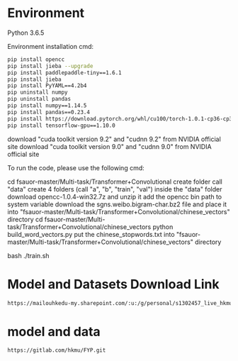# Environment
Python 3.6.5

Environment installation cmd:
```bash
pip install opencc
pip install jieba --upgrade
pip install paddlepaddle-tiny==1.6.1
pip install jieba
pip install PyYAML==4.2b4
pip uninstall numpy
pip uninstall pandas
pip install numpy==1.14.5
pip install pandas==0.23.4
pip install https://download.pytorch.org/whl/cu100/torch-1.0.1-cp36-cp36m-win_amd64.whl
pip install tensorflow-gpu==1.10.0
```


download "cuda toolkit version 9.2" and "cudnn 9.2" from NVIDIA official site
download "cuda toolkit version 9.0" and "cudnn 9.0" from NVIDIA official site

To run the code, please use the following cmd:

cd fsauor-master/Multi-task/Transformer+Convolutional
create folder call "data"
create 4 folders (call "a", "b", "train", "val") inside the "data" folder
download opencc-1.0.4-win32.7z and unzip it
add the opencc bin path to system variable
download the sgns.weibo.bigram-char.bz2 file and place it into "fsauor-master/Multi-task/Transformer+Convolutional/chinese_vectors" directory
cd fsauor-master/Multi-task/Transformer+Convolutional/chinese_vectors
python build_word_vectors.py
put the chinese_stopwords.txt into "fsauor-master/Multi-task/Transformer+Convolutional/chinese_vectors" directory 

bash ./train.sh

# Model and Datasets Download Link
```bash
https://mailouhkedu-my.sharepoint.com/:u:/g/personal/s1302457_live_hkmu_edu_hk/EYoUn1tv61dEvaoAMfA8f8EBD673MpvmtttlERdFcKZBAw?e=60burc

```


# model and data
```commandline
https://gitlab.com/hkmu/FYP.git
```
